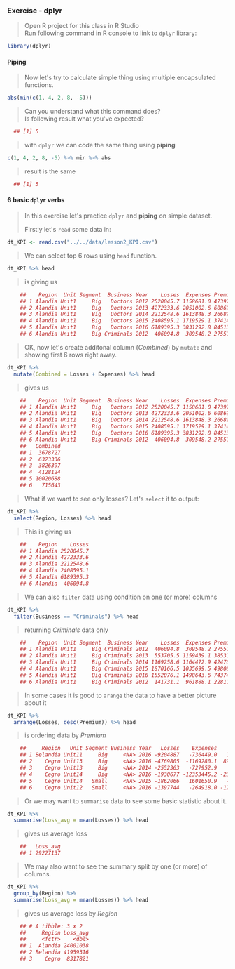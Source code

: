 ### Exercise - dplyr
> Open R project for this class in R Studio  
> Run following command in R console to link to `dplyr` library:
``` r
library(dplyr)
```

#### Piping
> Now let's try to calculate simple thing using multiple encapsulated functions.
``` r
abs(min(c(1, 4, 2, 8, -5)))
```
> Can you understand what this command does?  
> Is following result what you've expected?  
``` r
  ## [1] 5
```    
> with `dplyr` we can code the same thing using **piping**
``` r
c(1, 4, 2, 8, -5) %>% min %>% abs
```
> result is the same
``` r
  ## [1] 5
```    

#### 6 basic `dplyr` verbs
> In this exercise let's practice `dplyr` and **piping** on simple dataset.  
>  
> Firstly let's `read` some data in:  
``` r
dt_KPI <- read.csv("../../data/lesson2_KPI.csv")
```
> We can select top 6 rows using `head` function. 
``` r
dt_KPI %>% head
```
> is giving us  
``` r
    ##    Region  Unit Segment  Business Year    Losses  Expenses Premium
    ## 1 Alandia Unit1     Big   Doctors 2012 2520045.7 1158681.0 4739761
    ## 2 Alandia Unit1     Big   Doctors 2013 4272333.6 2051002.6 6086992
    ## 3 Alandia Unit1     Big   Doctors 2014 2212548.6 1613848.3 2668969
    ## 4 Alandia Unit1     Big   Doctors 2015 2408595.1 1719529.1 3741451
    ## 5 Alandia Unit1     Big   Doctors 2016 6189395.3 3831292.8 8451344
    ## 6 Alandia Unit1     Big Criminals 2012  406094.8  309548.2 2755107
```

> OK, now let's create additonal column (*Combined*) by `mutate` and showing first 6 rows right away.  
``` r
dt_KPI %>% 
  mutate(Combined = Losses + Expenses) %>% head
```
> gives us  
``` r
    ##    Region  Unit Segment  Business Year    Losses  Expenses Premium
    ## 1 Alandia Unit1     Big   Doctors 2012 2520045.7 1158681.0 4739761
    ## 2 Alandia Unit1     Big   Doctors 2013 4272333.6 2051002.6 6086992
    ## 3 Alandia Unit1     Big   Doctors 2014 2212548.6 1613848.3 2668969
    ## 4 Alandia Unit1     Big   Doctors 2015 2408595.1 1719529.1 3741451
    ## 5 Alandia Unit1     Big   Doctors 2016 6189395.3 3831292.8 8451344
    ## 6 Alandia Unit1     Big Criminals 2012  406094.8  309548.2 2755107
    ##   Combined
    ## 1  3678727
    ## 2  6323336
    ## 3  3826397
    ## 4  4128124
    ## 5 10020688
    ## 6   715643
```
> What if we want to see only losses? Let's `select` it to output:  
``` r
dt_KPI %>% 
  select(Region, Losses) %>% head
```
> This is giving us  
``` r
    ##    Region    Losses
    ## 1 Alandia 2520045.7
    ## 2 Alandia 4272333.6
    ## 3 Alandia 2212548.6
    ## 4 Alandia 2408595.1
    ## 5 Alandia 6189395.3
    ## 6 Alandia  406094.8
```
> We can also `filter` data using condition on one (or more) columns  
``` r
dt_KPI %>% 
  filter(Business == "Criminals") %>% head
```
> returning *Criminals* data only  
``` r
    ##    Region  Unit Segment  Business Year    Losses  Expenses Premium
    ## 1 Alandia Unit1     Big Criminals 2012  406094.8  309548.2 2755107
    ## 2 Alandia Unit1     Big Criminals 2013  553705.5 1159439.1 3853190
    ## 3 Alandia Unit1     Big Criminals 2014 1169258.6 1164472.9 4247686
    ## 4 Alandia Unit1     Big Criminals 2015 1870166.5 1035699.5 4980802
    ## 5 Alandia Unit1     Big Criminals 2016 1552076.1 1498643.6 7437430
    ## 6 Alandia Unit1     Big Criminals 2012  141731.1  961888.1 2281195
```
> In some cases it is good to `arange` the data to have a better picture about it  
``` r
dt_KPI %>% 
  arrange(Losses, desc(Premium)) %>% head
```
> is ordering data by *Premium*
``` r
    ##     Region   Unit Segment Business Year   Losses    Expenses     Premium
    ## 1 Belandia Unit11     Big     <NA> 2016 -9204887   -736449.0   1282337.3
    ## 2    Cegro Unit13     Big     <NA> 2016 -4769805  -1169280.1  89715605.9
    ## 3    Cegro Unit13     Big     <NA> 2014 -2552363   -727952.9         0.0
    ## 4    Cegro Unit14     Big     <NA> 2016 -1930677 -12353445.2 -23717167.9
    ## 5    Cegro Unit14   Small     <NA> 2015 -1862066   1601650.9   -380880.4
    ## 6    Cegro Unit12   Small     <NA> 2016 -1397744   -264918.0 -12588349.4
```
> Or we may want to `summarise` data to see some basic statistic about it. 
``` r
dt_KPI %>% 
  summarise(Loss_avg = mean(Losses)) %>% head
```
> gives us average loss  
``` r
    ##   Loss_avg
    ## 1 29227137
```
> We may also want to see the summary split by one (or more) of columns.  
``` r
dt_KPI %>% 
  group_by(Region) %>% 
  summarise(Loss_avg = mean(Losses)) %>% head
```
> gives us average loss by *Region*  
``` r
    ## # A tibble: 3 x 2
    ##     Region Loss_avg
    ##     <fctr>    <dbl>
    ## 1  Alandia 24001038
    ## 2 Belandia 41959316
    ## 3    Cegro  8317821
```
